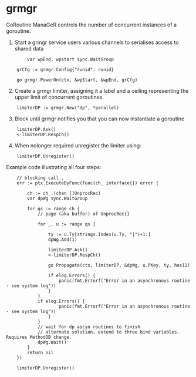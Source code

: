 # grmgr
GoRoutine ManaGeR controls the number of concurrent instances of a goroutine. 

1. Start a grmgr service users various channels to serialises access to shared data
```
        var wpEnd, wpstart sync.WaitGroup
  
	grCfg := grmgr.Config{"runid": runid}
	
	go grmgr.PowerOn(ctx, &wpStart, &wpEnd, grCfg) 
```
2. Create a grmgr limiter, assigning it a label and a ceiling representing the upper limit of concurrent goroutines.
```
	limiterDP := grmgr.New("dp", *parallel)
```
3. Block until grmgr notifies you that you can now instantiate a goroutine

```	
	limiterDP.Ask()
	<-limiterDP.RespCh()
```
4. When nolonger required unregister the limiter using:
```
	limiterDP.Unregister()
```

Example code illustrating all four steps:

```
	// blocking call..
	err := ptx.ExecuteByFunc(func(ch_ interface{}) error {

		ch := ch_.(chan []UnprocRec)
		var dpWg sync.WaitGroup

		for qs := range ch {
			// page (aka buffer) of UnprocRec{}

			for _, u := range qs {

				ty := u.Ty[strings.Index(u.Ty, "|")+1:]
				dpWg.Add(1)

				limiterDP.Ask()
				<-limiterDP.RespCh()

				go Propagate(ctx, limiterDP, &dpWg, u.PKey, ty, has11)

				if elog.Errors() {
					panic(fmt.Errorf("Error in an asynchronous routine - see system log"))
				}
			}
			if elog.Errors() {
					panic(fmt.Errorf("Error in an asynchronous routine - see system log"))
				}
			}
			// wait for dp ascyn routines to finish
			// alternate solution, extend to three bind variables. Requires MethodDB change.
			dpWg.Wait()
		}
		return nil
	})

	limiterDP.Unregister()
```
```
  
  
